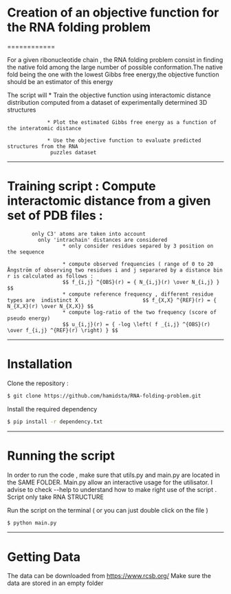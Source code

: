 # Creation of an objective function for the RNA folding problem

============

For a given ribonucleotide chain , the RNA folding problem consist in finding the native fold among the large number of possible conformation.The native fold being the one with the lowest Gibbs free energy,the objective function should be an estimator of this energy

The script will  * Train the objective function using interactomic distance distribution computed from a dataset of experimentally determined 3D structures

                 * Plot the estimated Gibbs free energy as a function of the interatomic distance

                 * Use the objective function to evaluate predicted structures from the RNA
                  puzzles dataset

 ---
 # Training script : Compute interactomic distance from a given set of PDB files : 
                     
            only C3' atoms are taken into account
              only 'intrachain' distances are considered
                      * only consider residues separed by 3 position on the sequence
                      
                      * compute observed frequencies ( range of 0 to 20 Ångström of observing two residues i and j separared by a distance bin r is calculated as follows :
                      $$ f_{i,j} ^{OBS}(r) = { N_{i,j}(r) \over N_{i,j} } $$
                      * compute reference frequency , different residue types are  indistinct X                     $$ f_{X,X} ^{REF}(r) = { N_{X,X}(r) \over N_{X,X}} $$
                      * compute log-ratio of the two frequency (score of pseudo energy)
                      $$ u_{i,j}(r) = { -log \left( f _{i,j} ^{OBS}(r) \over f_{i,j} ^{REF}(r) \right) } $$




---
# Installation

Clone the repository :
```bash
$ git clone https://github.com/hamidsta/RNA-folding-problem.git
```
Install the required dependency

```bash
$ pip install -r dependency.txt
```

---
# Running the script

In order to run the code , make sure that utils.py and main.py are located in the SAME FOLDER.
Main.py allow an interactive usage for the utilisator. I advise to check --help to understand how to make right use of the script .
Script only take RNA STRUCTURE 

Run the script on the terminal ( or you can just double click on the file )

```bash
$ python main.py
```

---
# Getting Data
The data can be downloaded  from https://www.rcsb.org/ 
Make sure the data are stored in an empty folder 




